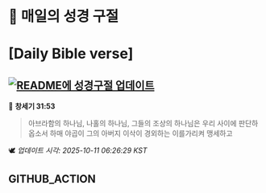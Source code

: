 # 🙏 매일의 성경 구절
# [Daily Bible verse]
## [![README에 성경구절 업데이트](https://github.com/DONGSUKA/first_test/actions/workflows/update-readme-bible.yml/badge.svg)](https://github.com/DONGSUKA/first_test/actions/workflows/update-readme-bible.yml)
<!-- START_BIBLE_VERSE -->
📖 **창세기 31:53**
> 아브라함의 하나님, 나홀의 하나님, 그들의 조상의 하나님은 우리 사이에 판단하옵소서 하매 야곱이 그의 아버지 이삭이 경외하는 이를가리켜 맹세하고

🕊️ _업데이트 시각: 2025-10-11 06:26:29 KST_
  <!-- END_BIBLE_VERSE -->
## GITHUB_ACTION
